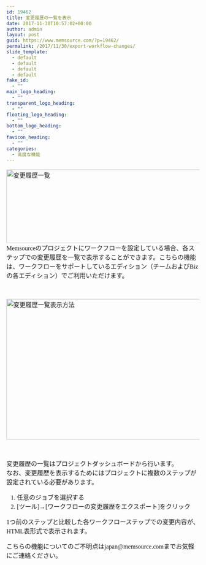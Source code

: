 ```yaml
---
id: 19462
title: 変更履歴の一覧を表示
date: 2017-11-30T10:57:02+00:00
author: admin
layout: post
guid: https://www.memsource.com/?p=19462/
permalink: /2017/11/30/export-workflow-changes/
slide_template:
  - default
  - default
  - default
  - default
fake_id:
  - ""
main_logo_heading:
  - ""
transparent_logo_heading:
  - ""
floating_logo_heading:
  - ""
bottom_logo_heading:
  - ""
favicon_heading:
  - ""
categories:
  - 高度な機能
---
```

<div style="font-family: 'メイリオ', Meiryo, 'ヒラギノ角ゴ Pro W3'; font-size: medium;">
  <p>
    <a class="dt-pswp-item" href="https://www.memsource.com/wp-content/uploads/2017/11/変更履歴一覧表.png" data-dt-img-description="" data-large_image_width="932" data-large_image_height="230"><img class="aligncenter wp-image-19464" src="https://www.memsource.com/wp-content/uploads/2017/11/変更履歴一覧表.png" alt="変更履歴一覧" width="777" height="192" /></a>Memsourceのプロジェクトにワークフローを設定している場合、各ステップでの変更履歴を一覧で表示することができます。こちらの機能は、ワークフローをサポートしているエディション（チームおよびBizの各エディション）でご利用いただけます。<!--more-->
  </p>
  
  <p>
    &nbsp;
  </p>
  
  <p>
    <a class="dt-pswp-item" href="https://www.memsource.com/wp-content/uploads/2017/11/ダッシュボード-1.jpg" data-dt-img-description="" data-large_image_width="1321" data-large_image_height="585"><img class="aligncenter wp-image-19465" src="https://www.memsource.com/wp-content/uploads/2017/11/ダッシュボード-1-1024x483.jpg" alt="変更履歴一覧表示方法" width="777" height="367" /></a>
  </p>
  
  <p>
    &nbsp;
  </p>
  
  <p>
    変更履歴の一覧はプロジェクトダッシュボードから行います。<br /> なお、変更履歴を表示するためにはプロジェクトに複数のステップが設定されている必要があります。
  </p>
  
  <ol>
    <li>
      任意のジョブを選択する
    </li>
    <li>
      [ツール]→[ワークフローの変更履歴をエクスポート]をクリック
    </li>
  </ol>
  
  <p>
    1つ前のステップと比較した各ワークフローステップでの変更内容が、HTML表形式で表示されます。
  </p>
  
  <p>
    こちらの機能についてのご不明点はjapan@memsource.comまでお気軽にご連絡ください。
  </p>
</div>